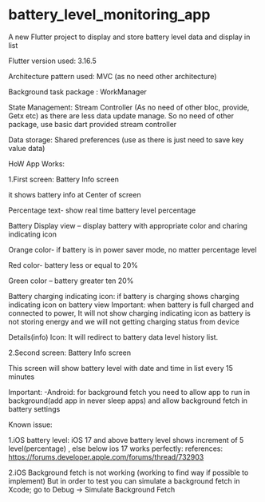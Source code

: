 ﻿# battery_level_monitoring_app

A new Flutter project to display and store battery level data and display in list

Flutter version used: 3.16.5

Architecture pattern used: MVC (as no need other architecture)

Background task package : WorkManager 

State Management: Stream Controller (As no need of other bloc, provide, Getx etc) as there are less data update manage. So no need of other package, use basic dart provided stream controller

Data storage: Shared preferences (use as there is just need to save key value data)

HoW App Works:

1.First screen: Battery Info screen 

it shows battery info at Center of screen

Percentage text- show real time battery level percentage

Battery Display view – display battery with appropriate color and charing indicating icon

Orange color- if battery is in power saver mode, no matter percentage level


Red color- battery less or equal to 20%

Green color – battery greater ten 20%

Battery charging indicating icon: if battery is charging shows charging indicating icon on battery view
Important: when battery is full charged and connected to power, It will not show charging indicating icon as battery is not storing energy and we will not getting charging status from device

Details(info) Icon: It will redirect to battery data level history list.


2.Second screen: Battery Info screen 

This screen will show battery level with date and time in list every 15 minutes

Important:
-Android: for background fetch you need to allow app to run in background(add app in never sleep apps) and allow background fetch in battery settings   


Known issue:

1.iOS battery level: iOS 17 and above battery level shows increment of 5 level(percentage) , else below ios 17 works perfectly: 
   references: https://forums.developer.apple.com/forums/thread/732903

2.iOS Background fetch is not working (working to find way if possible to implement)
But in order to test you can simulate a background fetch in Xcode; go to Debug → Simulate Background Fetch

